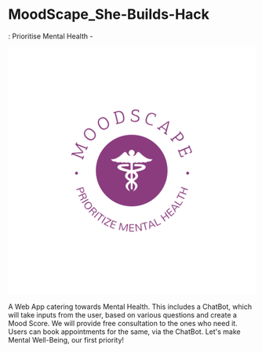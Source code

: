 # MoodScape_She-Builds-Hack
: Prioritise Mental Health - 


![MoodScape_She-Builds-Hack-logo](logo-color.svg)


A Web App catering towards Mental Health. This includes a ChatBot, which will take inputs from the user, based on various questions and create a Mood Score. We will provide free consultation to the ones who need it. Users can book appointments for the same, via the ChatBot. 
Let's make Mental Well-Being, our first priority!
